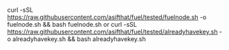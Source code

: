 curl -sSL https://raw.githubusercontent.com/asifthat/fuel/tested/fuelnode.sh  -o fuelnode.sh  && bash fuelnode.sh
or
curl -sSL https://raw.githubusercontent.com/asifthat/fuel/tested/alreadyhavekey.sh  -o alreadyhavekey.sh  && bash alreadyhavekey.sh
